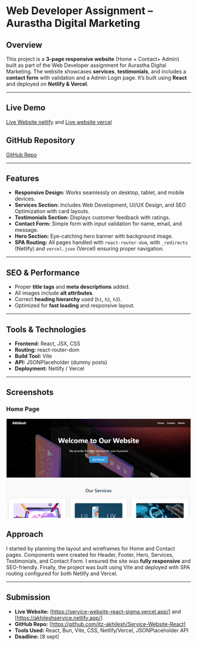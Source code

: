 # Web Developer Assignment – Aurastha Digital Marketing

## Overview
This project is a **3-page responsive website** (Home + Contact+ Admin) built as part of the Web Developer assignment for Aurastha Digital Marketing. The website showcases **services**, **testimonials**, and includes a **contact form** with validation and a Admin Login page. It’s built using **React** and deployed on **Netlify & Vercel**.

---

## Live Demo
[Live Website netlify](https://akhileshservice.netlify.app/) and
[Live website vercel](https://service-website-react-sigma.vercel.app/)

## GitHub Repository
[GitHub Repo](https://github.com/itz-akhilesh/Service-Website-React)

---

## Features

- **Responsive Design:** Works seamlessly on desktop, tablet, and mobile devices.  
- **Services Section:** Includes Web Development, UI/UX Design, and SEO Optimization with card layouts.  
- **Testimonials Section:** Displays customer feedback with ratings.  
- **Contact Form:** Simple form with input validation for name, email, and message.  
- **Hero Section:** Eye-catching hero banner with background image.  
- **SPA Routing:** All pages handled with `react-router-dom`, with `_redirects` (Netlify) and `vercel.json` (Vercel) ensuring proper navigation.

---

## SEO & Performance

- Proper **title tags** and **meta descriptions** added.  
- All images include **alt attributes**.  
- Correct **heading hierarchy** used (`h1`, `h2`, `h3`).  
- Optimized for **fast loading** and responsive layout.

---

## Tools & Technologies

- **Frontend:** React, JSX, CSS  
- **Routing:** react-router-dom  
- **Build Tool:** Vite  
- **API:** JSONPlaceholder (dummy posts)  
- **Deployment:** Netlify / Vercel  

---
## Screenshots

### Home Page
![Home Page](images/screenshot.png)

## Approach

I started by planning the layout and wireframes for Home and Contact pages. Components were created for Header, Footer, Hero, Services, Testimonials, and Contact Form. I ensured the site was **fully responsive** and SEO-friendly. Finally, the project was built using Vite and deployed with SPA routing configured for both Netlify and Vercel.

---

## Submission

- **Live Website:** [https://service-website-react-sigma.vercel.app/]   and [https://akhileshservice.netlify.app/]
- **GitHub Repo:** [https://github.com/itz-akhilesh/Service-Website-React]  
- **Tools Used:** React, Bun, Vite, CSS, Netlify/Vercel, JSONPlaceholder API  
- **Deadline:** [8 sept]
